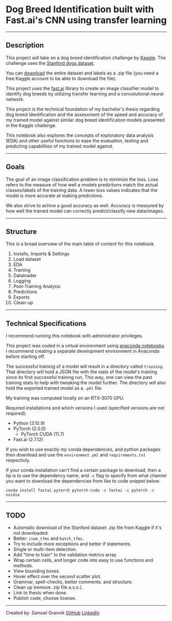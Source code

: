 # Dog Breed Identification built with Fast.ai's CNN using transfer learning
---
## Description

This project will take on a dog breed identification challenge by [Kaggle](https://www.kaggle.com/competitions/dog-breed-identification). The challenge uses the [Stanford dogs dataset](http://vision.stanford.edu/aditya86/ImageNetDogs/).

You can [download](https://www.kaggle.com/competitions/dog-breed-identification/data) the entire dataset and labels as a .zip file (you need a free Kaggle account to be able to download the file).

This project uses the [fast.ai](https://www.fast.ai/) library to create an image classifier model to identify dog breeds by utilizing transfer learning and a convolutional neural network.

This project is the technical foundation of my bachelor's thesis regarding dog breed identification and the assessment of the speed and accuracy of my trained model against similar dog breed identification models presented in the Kaggle challenge.

This notebook also explores the concepts of exploratory data analysis (EDA) and other useful functions to ease the evaluation, testing and predicting capabilities of my trained model against.

---
## Goals

The goal of an image classification problem is to minimize the loss. Loss refers to the measure of how well a models predictions match the actual classes/labels of the training data. A lower loss values indicates that the model is more accurate at making predictions.

We also strive to achive a good accuracy as well. Accuracy is messured by how well the trained model can correctly predict/classify new data/images.

---
## Structure

This is a broad overview of the main table of content for this notebook.
1.   Installs, Imports & Settings
2.   Load dataset
3.   EDA
4.   Training
5.   Dataloader
6.   Logging
7.   Post-Training Analysis
8.   Predictions
9.   Exports
10.   Clean-up
---
## Technical Specifications

I recommend running this notebook with administrator privileges.

This project was coded in a virtual environment using [anaconda notebooks](https://anaconda.org/). I recommend creating a separate development environment in Anaconda before starting off.

The successful training of a model will result in a directory called `training`. That directory will hold a JSON file with the stats of the model's training since its first successful training run, This way, one can view the past training stats to help with tweaking the model further. The directory will also hold the exported trained model as a `.pkl` file.

My training was computed locally on an RTX-3070 GPU.

Required installations and which versions I used (specified versions are not required):
* Python (3.10.9)
* PyTorch (2.0.0)
    * PyTorch CUDA (11.7)
* Fast.ai (2.7.12)

If you wish to use exactly my conda dependencies, and python packages then download and use the `environment.yml` and `requirements.txt` respectivly.

If your conda installation can't find a certain package to download, then a tip is to use the dependency name, and `-c` flag to specify from what channel you want to download the dependencies from like to code snippet below:

`conda install fastai pytorch pytorch-cuda -c fastai -c pytorch -c nvidia`

---
## TODO
* Automatic download of the Stanford dataset .zip file from Kaggle if it's not downloaded.
* Better: `item_tfms` and `batch_tfms`.
* Try to include more exceptions and better if statements.
* Single or multi-item detection.
* Add "time to train" to the validation metrics array
* Wrap certain cells, and longer code into easy to use functions and methods.
* View bounding boxes.
* Hover effect over the second scatter plot.
* Grammar, spell-checks, better comments, and structure.
* Clean up (remove .zip file a.s.o.).
* Link to thesis when done.
* Publish code, choose license.
---
Created by: Samuel Granvik [GitHub](https://github.com/krullmizter/) [LinkedIn](https://www.linkedin.com/in/samuel-granvik-93977013a/)